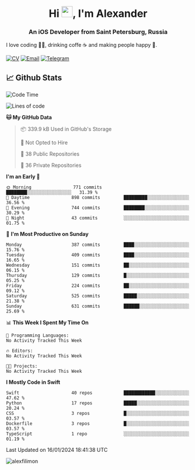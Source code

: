 <h1 align="center">Hi <img src="https://raw.githubusercontent.com/MartinHeinz/MartinHeinz/master/wave.gif" width="30px">, I'm Alexander</h1>
<h3 align="center">An iOS Developer from Saint Petersburg, Russia</h3>

I love coding 👨‍💻, drinking coffe ☕️ and making people happy 🎊.

[![CV](https://img.shields.io/badge/CV-Александр%20Филимонов-14b420)](./resources/CV_Aleksandr_Filimonov_iOS_November_2023.pdf)
[![Email](https://img.shields.io/badge/Email-as.filimonov@mail.ru-f39f37)](mailto:as.filimonov@mail.ru)
[![Telegram](https://img.shields.io/badge/Telegram-alexfilimon-1686b1)](https://t.me/alexfilimon)

## 📈 Github Stats

<!--START_SECTION:waka-->
![Code Time](http://img.shields.io/badge/Code%20Time-0%20secs-blue)

![Lines of code](https://img.shields.io/badge/From%20Hello%20World%20I%27ve%20Written-1.5%20million%20lines%20of%20code-blue)

**🐱 My GitHub Data** 

> 📦 339.9 kB Used in GitHub's Storage 
 > 
> 🚫 Not Opted to Hire
 > 
> 📜 38 Public Repositories 
 > 
> 🔑 36 Private Repositories 
 > 
**I'm an Early 🐤** 

```text
🌞 Morning                771 commits         ████████░░░░░░░░░░░░░░░░░   31.39 % 
🌆 Daytime                898 commits         █████████░░░░░░░░░░░░░░░░   36.56 % 
🌃 Evening                744 commits         ████████░░░░░░░░░░░░░░░░░   30.29 % 
🌙 Night                  43 commits          ░░░░░░░░░░░░░░░░░░░░░░░░░   01.75 % 
```
📅 **I'm Most Productive on Sunday** 

```text
Monday                   387 commits         ████░░░░░░░░░░░░░░░░░░░░░   15.76 % 
Tuesday                  409 commits         ████░░░░░░░░░░░░░░░░░░░░░   16.65 % 
Wednesday                151 commits         ██░░░░░░░░░░░░░░░░░░░░░░░   06.15 % 
Thursday                 129 commits         █░░░░░░░░░░░░░░░░░░░░░░░░   05.25 % 
Friday                   224 commits         ██░░░░░░░░░░░░░░░░░░░░░░░   09.12 % 
Saturday                 525 commits         █████░░░░░░░░░░░░░░░░░░░░   21.38 % 
Sunday                   631 commits         ██████░░░░░░░░░░░░░░░░░░░   25.69 % 
```


📊 **This Week I Spent My Time On** 

```text
💬 Programming Languages: 
No Activity Tracked This Week

🔥 Editors: 
No Activity Tracked This Week

🐱‍💻 Projects: 
No Activity Tracked This Week
```

**I Mostly Code in Swift** 

```text
Swift                    40 repos            ████████████░░░░░░░░░░░░░   47.62 % 
Python                   17 repos            █████░░░░░░░░░░░░░░░░░░░░   20.24 % 
CSS                      3 repos             █░░░░░░░░░░░░░░░░░░░░░░░░   03.57 % 
Dockerfile               3 repos             █░░░░░░░░░░░░░░░░░░░░░░░░   03.57 % 
TypeScript               1 repo              ░░░░░░░░░░░░░░░░░░░░░░░░░   01.19 % 
```




 Last Updated on 16/01/2024 18:41:38 UTC
<!--END_SECTION:waka-->

<img align="center" src="https://github-readme-stats.vercel.app/api?username=alexfilimon&show_icons=true" alt="alexfilimon" />
